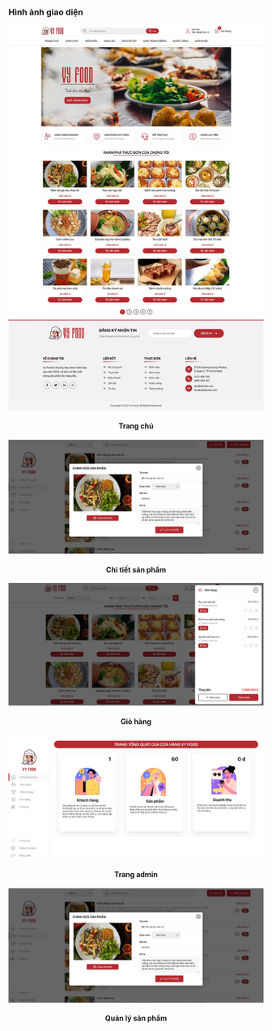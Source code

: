 
### Hình ảnh giao diện
![Alt text](./assets/img/screen.jpeg)
<h4 align="center">Trang chủ</h4>

![Alt text](./assets/img/img-github/admin-product.jpeg)
<h4 align="center">Chi tiết sản phẩm</h4>

![Alt text](./assets/img/img-github/giohang.jpeg)
<h4 align="center">Giỏ hàng</h4>

![Alt text](./assets/img/img-github/admin.jpeg)
<h4 align="center">Trang admin</h4>

![Alt text](./assets/img/img-github/admin-product.jpeg)
<h4 align="center">Quản lý sản phẩm</h4>
